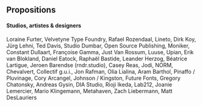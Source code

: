 
## Propositions


#### Studios, artistes & designers

Loraine Furter, 
Velvetyne Type Foundry, 
Rafael Rozendaal, 
Lineto, 
Dirk Koy, 
Jürg Lehni, 
Ted Davis, 
Studio Dumbar, 
Open Source Publishing, 
Moniker, 
Constant Dullaart, 
Françoise Gamma, 
Just Van Rossum, 
Luuse, 
Upian, 
Erik van Blokland, 
Daniel Eatock, 
Raphaël Bastide, 
Leander Herzog, 
Béatrice Lartigue,
Jeroen Barendse (rndr.studio), 
Casey Reas, 
Jodi, 
NORM, 
Chevalvert, 
Collectif g.u.i., 
Jon Rafman, 
Olia Lialina, 
Aram Barthol, 
Pinaffo / Pluvinage, 
Cory Arcangel, 
Johnson / Kingston, 
Future Fonts, 
Gregory Chatonsky, 
Andreas Gysin, 
DIA Studio, 
Rioji Ikeda, 
Lab212, 
Joanie Lemercier, 
Mario Klingemann, 
Metahaven, 
Zach Liebermann, 
Matt DesLauriers